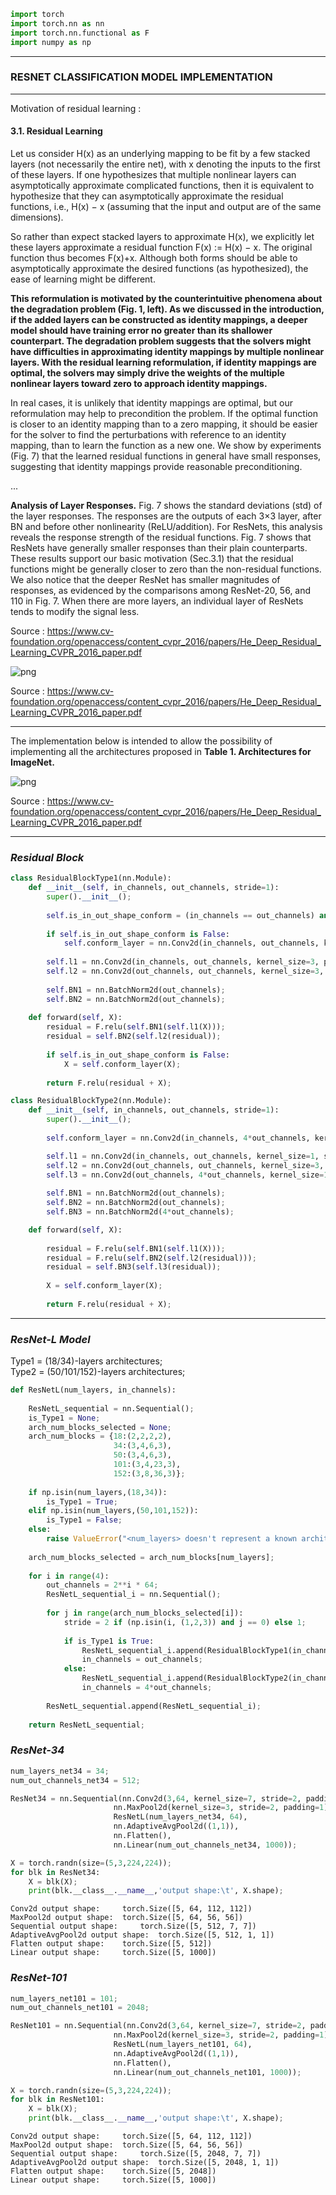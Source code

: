 ```python
import torch
import torch.nn as nn
import torch.nn.functional as F
import numpy as np
```

***
### RESNET CLASSIFICATION MODEL IMPLEMENTATION 
***

Motivation of residual learning :

#### 3.1. Residual Learning

Let us consider H(x) as an underlying mapping to be
fit by a few stacked layers (not necessarily the entire net),
with x denoting the inputs to the first of these layers. If one
hypothesizes that multiple nonlinear layers can asymptotically approximate complicated functions, then it is equivalent to hypothesize that they can asymptotically approximate the residual functions, i.e., H(x) − x (assuming that
the input and output are of the same dimensions). 

So rather than expect stacked layers to approximate H(x), we
explicitly let these layers approximate a residual function
F(x) := H(x) − x. The original function thus becomes
F(x)+x. Although both forms should be able to asymptotically approximate the desired functions (as hypothesized),
the ease of learning might be different.

**This reformulation is motivated by the counterintuitive
phenomena about the degradation problem (Fig. 1, left). As
we discussed in the introduction, if the added layers can
be constructed as identity mappings, a deeper model should
have training error no greater than its shallower counterpart. The degradation problem suggests that the solvers
might have difficulties in approximating identity mappings
by multiple nonlinear layers. With the residual learning reformulation, if identity mappings are optimal, the solvers
may simply drive the weights of the multiple nonlinear layers toward zero to approach identity mappings.**

In real cases, it is unlikely that identity mappings are optimal, but our reformulation may help to precondition the
problem. If the optimal function is closer to an identity
mapping than to a zero mapping, it should be easier for the
solver to find the perturbations with reference to an identity
mapping, than to learn the function as a new one. We show
by experiments (Fig. 7) that the learned residual functions in
general have small responses, suggesting that identity mappings provide reasonable preconditioning.


...

**Analysis of Layer Responses.** Fig. 7 shows the standard
deviations (std) of the layer responses. The responses are
the outputs of each 3×3 layer, after BN and before other
nonlinearity (ReLU/addition). For ResNets, this analysis reveals the response strength of the residual functions.
Fig. 7 shows that ResNets have generally smaller responses
than their plain counterparts. These results support our basic motivation (Sec.3.1) that the residual functions might
be generally closer to zero than the non-residual functions.
We also notice that the deeper ResNet has smaller magnitudes of responses, as evidenced by the comparisons among
ResNet-20, 56, and 110 in Fig. 7. When there are more
layers, an individual layer of ResNets tends to modify the
signal less.


Source : https://www.cv-foundation.org/openaccess/content_cvpr_2016/papers/He_Deep_Residual_Learning_CVPR_2016_paper.pdf

![png](../plots/ResNet_fig7.png)

Source : https://www.cv-foundation.org/openaccess/content_cvpr_2016/papers/He_Deep_Residual_Learning_CVPR_2016_paper.pdf

***
The implementation below is intended to allow the possibility of implementing all the architectures proposed in **Table 1. Architectures for ImageNet.**

![png](../plots/ResNet_table1.png)

Source : https://www.cv-foundation.org/openaccess/content_cvpr_2016/papers/He_Deep_Residual_Learning_CVPR_2016_paper.pdf

***
### *Residual Block*


```python
class ResidualBlockType1(nn.Module):
    def __init__(self, in_channels, out_channels, stride=1):
        super().__init__();
        
        self.is_in_out_shape_conform = (in_channels == out_channels) and stride == 1;
        
        if self.is_in_out_shape_conform is False:
            self.conform_layer = nn.Conv2d(in_channels, out_channels, kernel_size=1, stride=stride);
        
        self.l1 = nn.Conv2d(in_channels, out_channels, kernel_size=3, padding=1, stride=stride);
        self.l2 = nn.Conv2d(out_channels, out_channels, kernel_size=3, padding=1);
        
        self.BN1 = nn.BatchNorm2d(out_channels);
        self.BN2 = nn.BatchNorm2d(out_channels);
    
    def forward(self, X):
        residual = F.relu(self.BN1(self.l1(X)));
        residual = self.BN2(self.l2(residual));
        
        if self.is_in_out_shape_conform is False:
            X = self.conform_layer(X);
        
        return F.relu(residual + X);
```


```python
class ResidualBlockType2(nn.Module):
    def __init__(self, in_channels, out_channels, stride=1):
        super().__init__();
        
        self.conform_layer = nn.Conv2d(in_channels, 4*out_channels, kernel_size=1, stride=stride);

        self.l1 = nn.Conv2d(in_channels, out_channels, kernel_size=1, stride=stride);
        self.l2 = nn.Conv2d(out_channels, out_channels, kernel_size=3, padding=1);
        self.l3 = nn.Conv2d(out_channels, 4*out_channels, kernel_size=1);
        
        self.BN1 = nn.BatchNorm2d(out_channels);
        self.BN2 = nn.BatchNorm2d(out_channels);
        self.BN3 = nn.BatchNorm2d(4*out_channels);

    def forward(self, X):
        
        residual = F.relu(self.BN1(self.l1(X)));
        residual = F.relu(self.BN2(self.l2(residual)));
        residual = self.BN3(self.l3(residual));
        
        X = self.conform_layer(X);
        
        return F.relu(residual + X);
```

***
### *ResNet-L Model*

Type1 = (18/34)-layers architectures;    
Type2 = (50/101/152)-layers architectures;


```python
def ResNetL(num_layers, in_channels):
    
    ResNetL_sequential = nn.Sequential();
    is_Type1 = None;
    arch_num_blocks_selected = None;
    arch_num_blocks = {18:(2,2,2,2), 
                       34:(3,4,6,3), 
                       50:(3,4,6,3), 
                       101:(3,4,23,3), 
                       152:(3,8,36,3)};
    
    if np.isin(num_layers,(18,34)):
        is_Type1 = True;
    elif np.isin(num_layers,(50,101,152)):
        is_Type1 = False;
    else:
        raise ValueError("<num_layers> doesn't represent a known architecture.");
    
    arch_num_blocks_selected = arch_num_blocks[num_layers];   
        
    for i in range(4):
        out_channels = 2**i * 64;
        ResNetL_sequential_i = nn.Sequential();
        
        for j in range(arch_num_blocks_selected[i]):
            stride = 2 if (np.isin(i, (1,2,3)) and j == 0) else 1;
            
            if is_Type1 is True:
                ResNetL_sequential_i.append(ResidualBlockType1(in_channels, out_channels, stride));
                in_channels = out_channels;
            else:
                ResNetL_sequential_i.append(ResidualBlockType2(in_channels, out_channels, stride));
                in_channels = 4*out_channels;
        
        ResNetL_sequential.append(ResNetL_sequential_i);
    
    return ResNetL_sequential;
```

### *ResNet-34*


```python
num_layers_net34 = 34;
num_out_channels_net34 = 512;

ResNet34 = nn.Sequential(nn.Conv2d(3,64, kernel_size=7, stride=2, padding=3),
                       nn.MaxPool2d(kernel_size=3, stride=2, padding=1),
                       ResNetL(num_layers_net34, 64),
                       nn.AdaptiveAvgPool2d((1,1)),
                       nn.Flatten(),
                       nn.Linear(num_out_channels_net34, 1000));
```


```python
X = torch.randn(size=(5,3,224,224));
for blk in ResNet34:
    X = blk(X);
    print(blk.__class__.__name__,'output shape:\t', X.shape);
```

    Conv2d output shape:	 torch.Size([5, 64, 112, 112])
    MaxPool2d output shape:	 torch.Size([5, 64, 56, 56])
    Sequential output shape:	 torch.Size([5, 512, 7, 7])
    AdaptiveAvgPool2d output shape:	 torch.Size([5, 512, 1, 1])
    Flatten output shape:	 torch.Size([5, 512])
    Linear output shape:	 torch.Size([5, 1000])


### *ResNet-101*


```python
num_layers_net101 = 101;
num_out_channels_net101 = 2048;

ResNet101 = nn.Sequential(nn.Conv2d(3,64, kernel_size=7, stride=2, padding=3),
                       nn.MaxPool2d(kernel_size=3, stride=2, padding=1),
                       ResNetL(num_layers_net101, 64),
                       nn.AdaptiveAvgPool2d((1,1)),
                       nn.Flatten(),
                       nn.Linear(num_out_channels_net101, 1000));
```


```python
X = torch.randn(size=(5,3,224,224));
for blk in ResNet101:
    X = blk(X);
    print(blk.__class__.__name__,'output shape:\t', X.shape);
```

    Conv2d output shape:	 torch.Size([5, 64, 112, 112])
    MaxPool2d output shape:	 torch.Size([5, 64, 56, 56])
    Sequential output shape:	 torch.Size([5, 2048, 7, 7])
    AdaptiveAvgPool2d output shape:	 torch.Size([5, 2048, 1, 1])
    Flatten output shape:	 torch.Size([5, 2048])
    Linear output shape:	 torch.Size([5, 1000])

